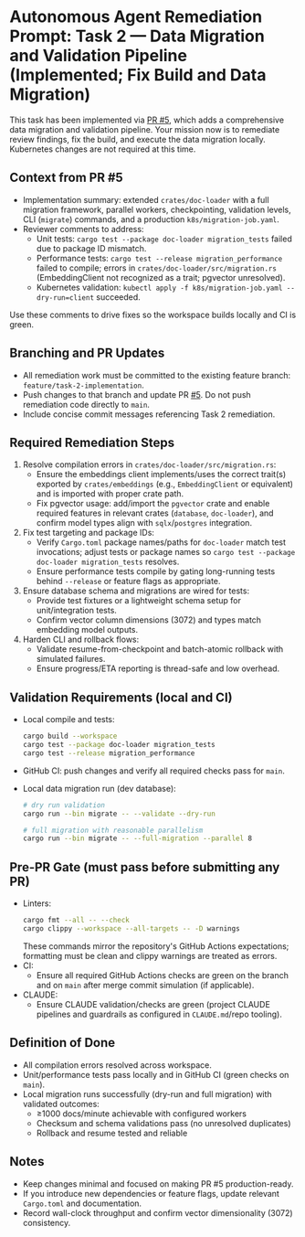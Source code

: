 # Autonomous Agent Remediation Prompt: Task 2 — Data Migration and Validation Pipeline (Implemented; Fix Build and Data Migration)

This task has been implemented via [PR #5](https://github.com/5dlabs/agent-docs/pull/5), which adds a comprehensive data migration and validation pipeline. Your mission now is to remediate review findings, fix the build, and execute the data migration locally. Kubernetes changes are not required at this time.

## Context from PR #5

- Implementation summary: extended `crates/doc-loader` with a full migration framework, parallel workers, checkpointing, validation levels, CLI (`migrate`) commands, and a production `k8s/migration-job.yaml`.
- Reviewer comments to address:
  - Unit tests: `cargo test --package doc-loader migration_tests` failed due to package ID mismatch.
  - Performance tests: `cargo test --release migration_performance` failed to compile; errors in `crates/doc-loader/src/migration.rs` (EmbeddingClient not recognized as a trait; pgvector unresolved).
  - Kubernetes validation: `kubectl apply -f k8s/migration-job.yaml --dry-run=client` succeeded.

Use these comments to drive fixes so the workspace builds locally and CI is green.

## Branching and PR Updates

- All remediation work must be committed to the existing feature branch: `feature/task-2-implementation`.
- Push changes to that branch and update PR [#5](https://github.com/5dlabs/agent-docs/pull/5). Do not push remediation code directly to `main`.
- Include concise commit messages referencing Task 2 remediation.

## Required Remediation Steps

1. Resolve compilation errors in `crates/doc-loader/src/migration.rs`:
   - Ensure the embeddings client implements/uses the correct trait(s) exported by `crates/embeddings` (e.g., `EmbeddingClient` or equivalent) and is imported with proper crate path.
   - Fix pgvector usage: add/import the `pgvector` crate and enable required features in relevant crates (`database`, `doc-loader`), and confirm model types align with `sqlx`/`postgres` integration.
2. Fix test targeting and package IDs:
   - Verify `Cargo.toml` package names/paths for `doc-loader` match test invocations; adjust tests or package names so `cargo test --package doc-loader migration_tests` resolves.
   - Ensure performance tests compile by gating long-running tests behind `--release` or feature flags as appropriate.
3. Ensure database schema and migrations are wired for tests:
   - Provide test fixtures or a lightweight schema setup for unit/integration tests.
   - Confirm vector column dimensions (3072) and types match embedding model outputs.
4. Harden CLI and rollback flows:
   - Validate resume-from-checkpoint and batch-atomic rollback with simulated failures.
   - Ensure progress/ETA reporting is thread-safe and low overhead.

## Validation Requirements (local and CI)

- Local compile and tests:
  ```bash
  cargo build --workspace
  cargo test --package doc-loader migration_tests
  cargo test --release migration_performance
  ```

- GitHub CI: push changes and verify all required checks pass for `main`.

- Local data migration run (dev database):
  ```bash
  # dry run validation
  cargo run --bin migrate -- --validate --dry-run

  # full migration with reasonable parallelism
  cargo run --bin migrate -- --full-migration --parallel 8
  ```

## Pre-PR Gate (must pass before submitting any PR)

- Linters:
  ```bash
  cargo fmt --all -- --check
  cargo clippy --workspace --all-targets -- -D warnings
  ```
  These commands mirror the repository's GitHub Actions expectations; formatting must be clean and clippy warnings are treated as errors.
- CI:
  - Ensure all required GitHub Actions checks are green on the branch and on `main` after merge commit simulation (if applicable).
- CLAUDE:
  - Ensure CLAUDE validation/checks are green (project CLAUDE pipelines and guardrails as configured in `CLAUDE.md`/repo tooling).

## Definition of Done

- All compilation errors resolved across workspace.
- Unit/performance tests pass locally and in GitHub CI (green checks on `main`).
- Local migration runs successfully (dry-run and full migration) with validated outcomes:
  - ≥1000 docs/minute achievable with configured workers
  - Checksum and schema validations pass (no unresolved duplicates)
  - Rollback and resume tested and reliable

## Notes

- Keep changes minimal and focused on making PR #5 production-ready.
- If you introduce new dependencies or feature flags, update relevant `Cargo.toml` and documentation.
- Record wall-clock throughput and confirm vector dimensionality (3072) consistency.